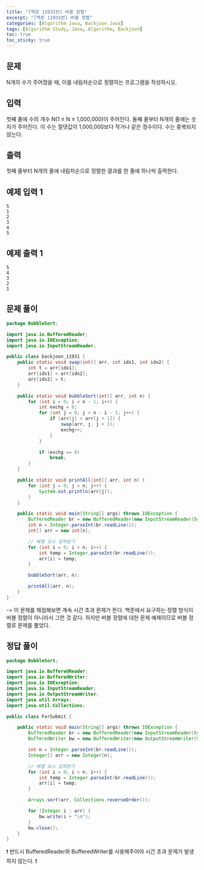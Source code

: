 ```yaml
---
title: "[백준 11931번] 버블 정렬"
excerpt: "[백준 11931번] 버블 정렬"
categories: [Algorithm Java, Backjoon Java]
tags: [Algorithm Study, Java, Algorithm, Backjoon]
toc: true
toc_sticky: true
---
```


## 문제

N개의 수가 주어졌을 때, 이를 내림차순으로 정렬하는 프로그램을 작성하시오.

## 입력

첫째 줄에 수의 개수 N(1 ≤ N ≤ 1,000,000)이 주어진다. 둘째 줄부터 N개의 줄에는 숫자가 주어진다. 이 수는 절댓값이 1,000,000보다 작거나 같은 정수이다. 수는 중복되지 않는다.

## 출력

첫째 줄부터 N개의 줄에 내림차순으로 정렬한 결과를 한 줄에 하나씩 출력한다.

## 예제 입력 1

```text
5
1
2
3
4
5
```

## 예제 출력 1

```
5
4
3
2
1
```

## 문제 풀이

```java
package BubbleSort;

import java.io.BufferedReader;
import java.io.IOException;
import java.io.InputStreamReader;

public class backjoon_11931 {
    public static void swap(int[] arr, int idx1, int idx2) {
        int t = arr[idx1];
        arr[idx1] = arr[idx2];
        arr[idx2] = t;
    }

    public static void bubbleSort(int[] arr, int n) {
        for (int i = 0; i < n - 1; i++) {
            int exchg = 0;
            for (int j = 0; j < n - i - 1; j++) {
                if (arr[j] < arr[j + 1]) {
                    swap(arr, j, j + 1);
                    exchg++;
                }
            }

            if (exchg == 0)
                break;
        }
    }

    public static void printAll(int[] arr, int n) {
        for (int j = 0; j < n; j++) {
            System.out.println(arr[j]);
        }
    }

    public static void main(String[] args) throws IOException {
        BufferedReader br = new BufferedReader(new InputStreamReader(System.in));
        int n = Integer.parseInt(br.readLine());
        int[] arr = new int[n];

        // 배열 요소 입력받기
        for (int i = 0; i < n; i++) {
            int temp = Integer.parseInt(br.readLine());
            arr[i] = temp;
        }

        bubbleSort(arr, n);

        printAll(arr, n);
    }
}
```

-> 이 문제를 채점해보면 계속 시간 초과 문제가 뜬다. 백준에서 요구하는 정렬 방식이 버블 정렬이 아니라서 그런 것 같다. 하지만 버블 정렬에 대한 문제 예제이므로 버블 정렬로 문제를 풀었다.

## 정답 풀이

```java
package BubbleSort;

import java.io.BufferedReader;
import java.io.BufferedWriter;
import java.io.IOException;
import java.io.InputStreamReader;
import java.io.OutputStreamWriter;
import java.util.Arrays;
import java.util.Collections;

public class ForSubmit {

    public static void main(String[] args) throws IOException {
        BufferedReader br = new BufferedReader(new InputStreamReader(System.in));
        BufferedWriter bw = new BufferedWriter(new OutputStreamWriter(System.out));

        int n = Integer.parseInt(br.readLine());
        Integer[] arr = new Integer[n];

        // 배열 요소 입력받기
        for (int i = 0; i < n; i++) {
            int temp = Integer.parseInt(br.readLine());
            arr[i] = temp;
        }

        Arrays.sort(arr, Collections.reverseOrder());

        for (Integer i : arr) {
            bw.write(i + "\n");
        }
        bw.close();
    }
}
```

❗ 반드시 BufferedReader와 BufferedWriter를 사용해주어야 시간 초과 문제가 발생하지 않는다. ❗
